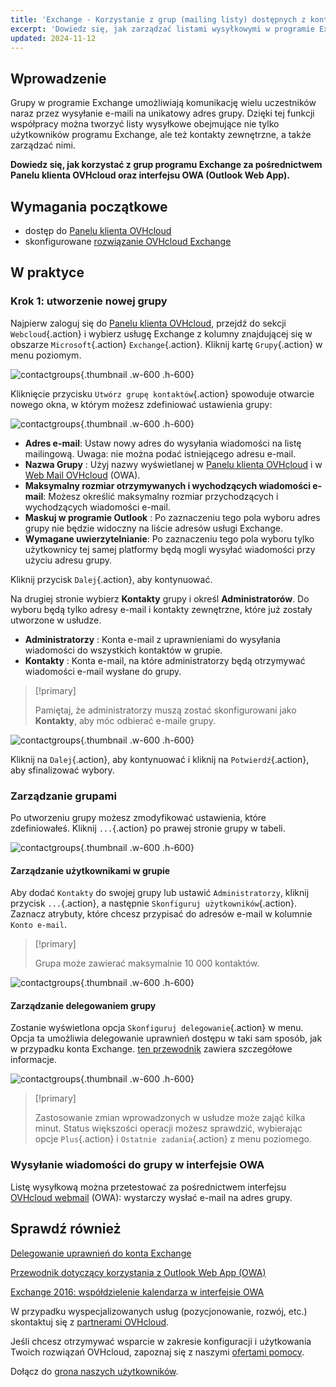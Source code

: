 ```yaml
---
title: 'Exchange - Korzystanie z grup (mailing listy) dostępnych z kontem Exchange'
excerpt: 'Dowiedz się, jak zarządzać listami wysyłkowymi w programie Exchange'
updated: 2024-11-12
---
```


## Wprowadzenie

Grupy w programie Exchange umożliwiają komunikację wielu uczestników naraz przez wysyłanie e-maili na unikatowy adres grupy. Dzięki tej funkcji współpracy można tworzyć listy wysyłkowe obejmujące nie tylko użytkowników programu Exchange, ale też kontakty zewnętrzne, a także zarządzać nimi.

**Dowiedz się, jak korzystać z grup programu Exchange za pośrednictwem Panelu klienta OVHcloud oraz interfejsu OWA (Outlook Web App).**

## Wymagania początkowe

- dostęp do [Panelu klienta OVHcloud](/links/manager)
- skonfigurowane [rozwiązanie OVHcloud Exchange](/links/web/emails-hosted-exchange)

## W praktyce

### Krok 1: utworzenie nowej grupy

Najpierw zaloguj się do [Panelu klienta OVHcloud](/links/manager), przejdź do sekcji `Webcloud`{.action} i wybierz usługę Exchange z kolumny znajdującej się w obszarze `Microsoft`{.action} `Exchange`{.action}. Kliknij kartę `Grupy`{.action} w menu poziomym.

![contactgroups](images/exchange-groups-create01.png){.thumbnail .w-600 .h-600}

Kliknięcie przycisku `Utwórz grupę kontaktów`{.action} spowoduje otwarcie nowego okna, w którym możesz zdefiniować ustawienia grupy:

![contactgroups](images/exchange-groups-create02.png){.thumbnail .w-600 .h-600}

- **Adres e-mail**: Ustaw nowy adres do wysyłania wiadomości na listę mailingową. Uwaga: nie można podać istniejącego adresu e-mail.
- **Nazwa Grupy** : Użyj nazwy wyświetlanej w [Panelu klienta OVHcloud](/links/manager) i w [Web Mail OVHcloud](/links/web/email) (OWA).
- **Maksymalny rozmiar otrzymywanych i wychodzących wiadomości e-mail**: Możesz określić maksymalny rozmiar przychodzących i wychodzących wiadomości e-mail.
- **Maskuj w programie Outlook** : Po zaznaczeniu tego pola wyboru adres grupy nie będzie widoczny na liście adresów usługi Exchange.
- **Wymagane uwierzytelnianie**: Po zaznaczeniu tego pola wyboru tylko użytkownicy tej samej platformy będą mogli wysyłać wiadomości przy użyciu adresu grupy.

Kliknij przycisk `Dalej`{.action}, aby kontynuować.

Na drugiej stronie wybierz **Kontakty** grupy i określ **Administratorów**. Do wyboru będą tylko adresy e-mail i kontakty zewnętrzne, które już zostały utworzone w usłudze.

- **Administratorzy** : Konta e-mail z uprawnieniami do wysyłania wiadomości do wszystkich kontaktów w grupie.
- **Kontakty** : Konta e-mail, na które administratorzy będą otrzymywać wiadomości e-mail wysłane do grupy.

> [!primary]
>
> Pamiętaj, że administratorzy muszą zostać skonfigurowani jako **Kontakty**, aby móc odbierać e-maile grupy.

![contactgroups](images/exchange-groups-create03.png){.thumbnail .w-600 .h-600}

Kliknij na `Dalej`{.action}, aby kontynuować i kliknij na `Potwierdź`{.action}, aby sfinalizować wybory.

### Zarządzanie grupami

Po utworzeniu grupy możesz zmodyfikować ustawienia, które zdefiniowałeś. Kliknij `...`{.action} po prawej stronie grupy w tabeli.

![contactgroups](images/exchange-groups-options01.png){.thumbnail .w-600 .h-600}

#### Zarządzanie użytkownikami w grupie

Aby dodać `Kontakty` do swojej grupy lub ustawić `Administratorzy`, kliknij przycisk `...`{.action}, a następnie `Skonfiguruj użytkowników`{.action}. Zaznacz atrybuty, które chcesz przypisać do adresów e-mail w kolumnie `Konto e-mail`.

> [!primary]
>
> Grupa może zawierać maksymalnie 10 000 kontaktów.

![contactgroups](images/exchange-group-options-users01.png){.thumbnail .w-600 .h-600}

#### Zarządzanie delegowaniem grupy

Zostanie wyświetlona opcja `Skonfiguruj delegowanie`{.action} w menu. Opcja ta umożliwia delegowanie uprawnień dostępu w taki sam sposób, jak w przypadku konta Exchange. [ten przewodnik](/pages/web_cloud/email_and_collaborative_solutions/microsoft_exchange/feature_delegation) zawiera szczegółowe informacje.

![contactgroups](images/exchange-groups-options-delegation01.png){.thumbnail .w-600 .h-600}

> [!primary]
>
> Zastosowanie zmian wprowadzonych w usłudze może zająć kilka minut. Status większości operacji możesz sprawdzić, wybierając opcje `Plus`{.action} i `Ostatnie zadania`{.action} z menu poziomego.

### Wysyłanie wiadomości do grupy w interfejsie OWA

Listę wysyłkową można przetestować za pośrednictwem interfejsu [OVHcloud webmail](/links/web/email) (OWA): wystarczy wysłać e-mail na adres grupy.

## Sprawdź również

[Delegowanie uprawnień do konta Exchange](/pages/web_cloud/email_and_collaborative_solutions/microsoft_exchange/feature_delegation)

[Przewodnik dotyczący korzystania z Outlook Web App (OWA)](/pages/web_cloud/email_and_collaborative_solutions/using_the_outlook_web_app_webmail/email_owa)

[Exchange 2016: współdzielenie kalendarza w interfejsie OWA](/pages/web_cloud/email_and_collaborative_solutions/using_the_outlook_web_app_webmail/owa_calendar_sharing)

W przypadku wyspecjalizowanych usług (pozycjonowanie, rozwój, etc.) skontaktuj się z [partnerami OVHcloud](/links/partner).

Jeśli chcesz otrzymywać wsparcie w zakresie konfiguracji i użytkowania Twoich rozwiązań OVHcloud, zapoznaj się z naszymi [ofertami pomocy](/links/support).

Dołącz do [grona naszych użytkowników](/links/community).